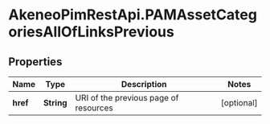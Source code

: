 # AkeneoPimRestApi.PAMAssetCategoriesAllOfLinksPrevious

## Properties

Name | Type | Description | Notes
------------ | ------------- | ------------- | -------------
**href** | **String** | URI of the previous page of resources | [optional] 


